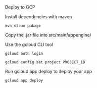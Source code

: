 Deploy to GCP

Install dependencies with maven
```
mvn clean pakage
```

Copy the .jar file into src/main/appengine/

Use the gcloud CLI tool
```
gcloud auth login

gcloud config set project PROJECT_ID
```

Run gcloud app deploy to deploy your app
```
gcloud app deploy
```